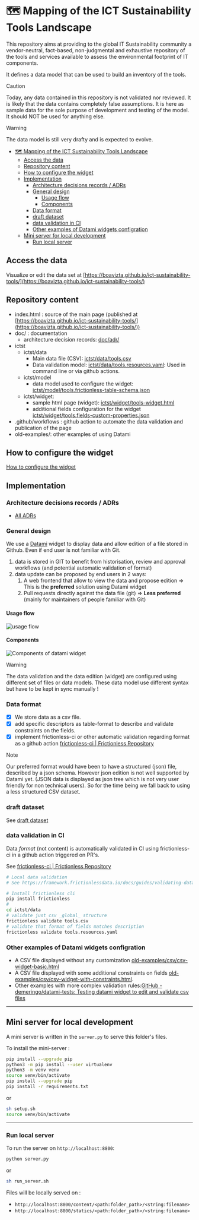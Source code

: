 # 🗺️ Mapping of the ICT Sustainability Tools Landscape

This repository aims at providing to the global IT Sustainability community a vendor-neutral, fact-based, non-judgmental and exhaustive repository of the tools and services available to assess the environmental footprint of IT components.

It defines a data model that can be used to build an inventory of the tools.

> [!CAUTION]
> Today, any data contained in this repository is not validated nor reviewed. It is likely that the data contains completely false assumptions. It is here as sample data for the sole purpose of development and testing of the model. It should NOT be used for anything else.

> [!WARNING]
> The data model is still very drafty and is expected to evolve.

- [🗺️ Mapping of the ICT Sustainability Tools Landscape](#️-mapping-of-the-ict-sustainability-tools-landscape)
  - [Access the data](#access-the-data)
  - [Repository content](#repository-content)
  - [How to configure the widget](#how-to-configure-the-widget)
  - [Implementation](#implementation)
    - [Architecture decisions records / ADRs](#architecture-decisions-records--adrs)
    - [General design](#general-design)
      - [Usage flow](#usage-flow)
      - [Components](#components)
    - [Data format](#data-format)
    - [draft dataset](#draft-dataset)
    - [data validation in CI](#data-validation-in-ci)
    - [Other examples of Datami widgets configration](#other-examples-of-datami-widgets-configration)
  - [Mini server for local development](#mini-server-for-local-development)
    - [Run local server](#run-local-server)

## Access the data

Visualize or edit the data set at [https://boavizta.github.io/ict-sustainability-tools/](https://boavizta.github.io/ict-sustainability-tools/)

## Repository content

- index.html : source of the main page (published at [https://boavizta.github.io/ict-sustainability-tools/](https://boavizta.github.io/ict-sustainability-tools/))
- doc/ : documentation
  - architecture decision records: [doc/adr/](doc/adr/)
- ictst
  - ictst/data
    - Main data file (CSV): [ictst/data/tools.csv](ictst/data/tools.csv) 
    - Data validation model: [ictst/data/tools.resources.yaml](ictst/data/tools.resources.yaml): Used in command line or via github actions.
  - ictst/model
    - data model used to configure the widget: [ictst/model/tools.frictionless-table-schema.json](ictst/model/tools.frictionless-table-schema.json)
  - ictst/widget:
    - sample html page (widget): [ictst/widget/tools-widget.html](ictst/widget/tools-widget.html)
    - additional fields configuration for the widget [ictst/widget/tools.fields-custom-properties.json](ictst/widget/tools.fields-custom-properties.json)
- .github/workflows : github action to automate the data validation and publication of the page
- old-examples/: other examples of using Datami

## How to configure the widget

[How to configure the widget](doc/how-to-configure-widget.md)

## Implementation

### Architecture decisions records / ADRs

- [All ADRs](doc/adr/)

### General design

We use a [Datami](https://datami-docs.multi.coop/?locale=en) widget to display data and allow edition of a file stored in Github. Even if end user is not familiar with Git.

1. data is stored in GIT to benefit from historisation, review and approval workflows (and potential automatic validation of format)
2. data update can be proposed by end users in 2 ways:
   1. A web frontend that allow to view the data and propose edition => This is the **preferred** solution using Datami widget
   2. Pull requests directly against the data file (git) => **Less preferred** (mainly for maintainers of people familiar with Git)

#### Usage flow

![usage flow](doc/usage-flow.excalidraw.png)

#### Components

![Components of datami widget](doc/datami-components.excalidraw.png)

> [!WARNING]
> The data validation and the data edition (widget) are configured using different set of files or data models.
> These data model use different syntax but have to be kept in sync manually !

### Data format

- [x] We store data as a csv file.
- [x] add specific descriptors as table-format to describe and validate constraints on the fields.
- [x] implement frictionless-ci or other automatic validation regarding format as a github action [frictionless-ci | Frictionless Repository](https://repository.frictionlessdata.io/index.html)

> [!NOTE]
> Our preferred format would have been to have a structured (json) file, described by a json schema. However json edition is not well supported by Datami yet. (JSON data is displayed as json tree which is not very user friendly for non technical users). So for the time being we fall back to using a less structured CSV dataset.

### draft dataset

See [draft dataset](old-examples/ict-sustainability-tools.csv)

### data validation in CI

Data _format_ (not content) is automatically validated in CI using frictionless-ci in a github action triggered on PR's.

See [frictionless-ci | Frictionless Repository](https://repository.frictionlessdata.io/index.html)

```sh
# Local data validation
# See https://framework.frictionlessdata.io/docs/guides/validating-data.html

# Install frictionless cli
pip install frictionless
# 
cd ictst/data
# validate just csv _global_ structure
frictionless validate tools.csv
# validate that format of fields matches description
frictionless validate tools.resources.yaml
```

### Other examples of Datami widgets configration

- A CSV file displayed without any customization [old-examples/csv/csv-widget-basic.html](old-examples/csv/csv-widget-basic.html)
- A CSV file displayed with some additional constraints on fields [old-examples/csv/csv-widget-with-constraints.html](old-examples/csv/csv-widget-with-constraints.html).
- Other examples with more complex validation rules:[GitHub - demeringo/datami-tests: Testing datami widget to edit and validate csv files](https://github.com/demeringo/datami-tests/)

---

## Mini server for local development

A mini server is written in the `server.py` to serve this folder's files.

To install the mini-server :

```sh
pip install --upgrade pip
python3 -m pip install --user virtualenv
python3 -m venv venv
source venv/bin/activate
pip install --upgrade pip
pip install -r requirements.txt
```

or

```sh
sh setup.sh
source venv/bin/activate
```

---

### Run local server

To run the server on `http://localhost:8800`:

```sh
python server.py
```

or

```sh
sh run_server.sh
```

Files will be locally served on :

- `http://localhost:8800/content/<path:folder_path>/<string:filename>`
- `http://localhost:8800/statics/<path:folder_path>/<string:filename>`
